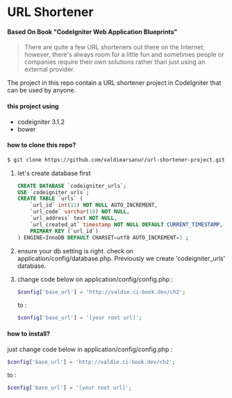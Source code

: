 # URL Shortener
#### Based On Book "CodeIgniter Web Application Blueprints"

> There are quite a few URL shorteners out there on the Internet; however, there's always room for a little fun and sometimes people or companies require their own solutions rather than just using an external provider.

The project in this repo contain a URL shortener project in CodeIgniter that can be used by anyone.

#### this project using
- codeigniter 3.1.2
- bower

#### how to clone this repo?
```sh
$ git clone https://github.com/valdiearsanur/url-shortener-project.git
```

1. let's create database first
    ```sql
    CREATE DATABASE `codeigniter_urls`;
    USE `codeigniter_urls`;
    CREATE TABLE `urls` (
        `url_id` int(11) NOT NULL AUTO_INCREMENT,
        `url_code` varchar(10) NOT NULL,
        `url_address` text NOT NULL,
        `url_created_at` timestamp NOT NULL DEFAULT CURRENT_TIMESTAMP,
        PRIMARY KEY (`url_id`)
    ) ENGINE=InnoDB DEFAULT CHARSET=utf8 AUTO_INCREMENT=1 ;
    ```
2. ensure your db setting is right. check on application/config/database.php. Previously we create 'codeigniter_urls' database.

3. change code below on application/config/config.php :
    ```php
    $config['base_url'] = 'http://valdie.ci-book.dev/ch2';
    ```
    to :
    ```php
    $config['base_url'] = '[your root url]';
    ```

#### how to install?
just change code below in application/config/config.php :
```php
$config['base_url'] = 'http://valdie.ci-book.dev/ch2';
```
to :
```php
$config['base_url'] = '[your root url]';
```